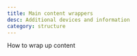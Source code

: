 ```yaml
---
title: Main content wrappers
desc: Additional devices and information
category: structure
---
```

<p>How to wrap up content</p>